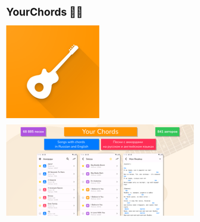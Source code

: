 # YourChords 🎸🎵

<img src="https://raw.githubusercontent.com/andybeardness/YourChords-Android/release/app/src/main/1024.png" width="250">

![](/preview/poster.png)



